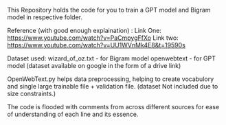 This Repository holds the code for you to train a GPT model and Bigram model in respective folder. 

Reference (with good enough explaination) : 
    Link One: https://www.youtube.com/watch?v=PaCmpygFfXo
    Link two: https://www.youtube.com/watch?v=UU1WVnMk4E8&t=19590s
    
Dataset used: wizard_of_oz.txt  - for Bigram model
              openwebtext - for GPT model (dataset available on google in the form of a drive link)

OpenWebText.py helps data preprocessing, helping to create vocabulory and single large trainable file + validation file.
(dataset Not included due to size constraints.)

The code is flooded with comments from across different sources for ease of understanding of each line and its essence.
